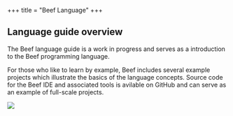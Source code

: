 +++
title = "Beef Language"
+++

## Language guide overview

The Beef language guide is a work in progress and serves as a introduction to the Beef programming language. 

For those who like to learn by example, Beef includes several example projects which illustrate the basics of the language concepts. Source code for the Beef IDE and associated tools is avilable on GitHub and can serve as an example of full-scale projects. 

<img src="img/cowcar.png" />